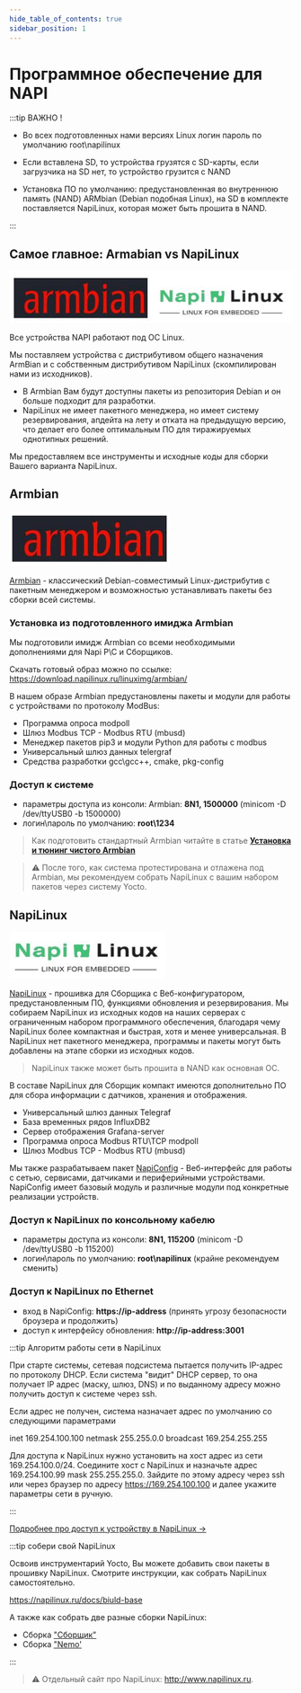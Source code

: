 ```yaml
---
hide_table_of_contents: true
sidebar_position: 1
---
```


# Программное обеспечение для NAPI

:::tip ВАЖНО !

- Во всех подготовленных нами версиях Linux логин пароль по умолчанию root\napilinux

- Если вставлена SD, то устройства грузятся с SD-карты, если загрузчика на SD нет, то устройство грузится с NAND

- Установка ПО по умолчанию: предустановленная во внутреннюю память (NAND) ARMbian (Debian подобная Linux), на SD в комплекте поставляется NapiLinux, которая может быть прошита в NAND.

:::

## Самое главное: Armabian vs NapiLinux

![armnapi](img/armbian-napijpg.jpg)

Все устройства NAPI работают под ОС Linux.

Мы поставляем устройства c дистрибутивом общего назначения ArmBian и с собственным дистрибутивом NapiLinux (скомпилирован нами из исходников).

- В Armbian Вам будут доступны пакеты из репозитория Debian и он больше подходит для разработки.
- NapiLinux не имеет пакетного менеджера, но имеет систему резервирования, апдейта на лету и отката на предыдущую версию, что делает его более оптимальным ПО для тиражируемых однотипных решений.

Мы предоставляем все инструменты и исходные коды для сборки Вашего варианта NapiLinux.


## Armbian

![armbian](img/armbian.jpg)

[Armbian](http://armbian.com) - классический Debian-совместимый Linux-дистрибутив с пакетным менеджером и возможностью устанавливать пакеты без сборки всей системы.

### Установка из подготовленного имиджа Armbian

Мы подготовили имидж Armbian со всеми необходимыми дополнениями для Napi P\C и Сборщиков.

Скачать готовый образ можно по ссылке: https://download.napilinux.ru/linuximg/armbian/

В нашем образе Armbian предустановлены пакеты и модули для работы с устройствами по протоколу ModBus:

- Программа опроса modpoll
- Шлюз Modbus TCP - Modbus RTU (mbusd)
- Менеджер пакетов pip3 и модули Python для работы с modbus
- Универсальный шлюз данных telergraf
- Средства разработки gcc\gcc++, cmake, pkg-config

### Доступ к системе

- параметры доступа из консоли: Armbian: **8N1, 1500000** (minicom -D /dev/ttyUSB0 -b 1500000)
- логин\пароль по умолчанию: **root\1234**

>Как подготовить стандартный Armbian читайте в статье **[Установка и тюнинг чистого Armbian](/software/notes/armbian-tuning/)**

>:warning: После того, как система протестирована и отлажена под Armbian, мы рекомендуем собрать NapiLinux с вашим набором пакетов через систему Yocto.

## NapiLinux

![napilinux](img/napilinux.jpg)

[NapiLinux](http://napilinux.ru) - прошивка для Сборщика с Веб-конфигуратором, предустановленным ПО, функциями обновления и резервирования. Мы собираем NapiLinux из исходных кодов на наших серверах с ограниченным набором программного обеспечения, благодаря чему NapiLinux более компактная и быстрая, хотя и менее универсальная. В NapiLinux нет пакетного менеджера, программы и пакеты могут быть добавлены на этапе сборки из исходных кодов.

> NapiLinux также может быть прошита в NAND как основная ОС.

В составе NapiLinux для Сборщик компакт имеются дополнительно ПО для сбора информации с датчиков, хранения и отображения.

- Универсальный шлюз данных Telegraf
- База временных рядов InfluxDB2
- Сервер отображения Grafana-server
- Программа опроса Modbus RTU\TCP modpoll
- Шлюз Modbus TCP - Modbus RTU (mbusd)

Мы также разрабатываем пакет [NapiConfig](https://napilinux.ru/napiConfig) - Веб-интерфейс для работы с сетью, сервисами, датчиками и периферийными устройствами. NapiConfig имеет базовый модуль и различные модули под конкретные реализации устройств.

### Доступ к NapiLinux по консольному кабелю

- параметры доступа из консоли: **8N1, 115200** (minicom -D /dev/ttyUSB0 -b 115200)
- логин\пароль по умолчанию: **root\napilinux** (крайне рекомендуем сменить)


### Доступ к NapiLinux по Ethernet

- вход в NapiConfig: **https://ip-address** (принять угрозу безопасности броузера и продолжить)
- доступ к интерфейсу обновления: **http://ip-address:3001**

:::tip Алгоритм работы сети в NapiLinux

При старте системы, сетевая подсистема пытается получить IP-адрес по протоколу DHCP. Если система "видит" DHCP сервер, то она получает IP адрес (маску, шлюз, DNS) и по выданному адресу можно получить доступ к системе через ssh.

Если адрес не получен, система назначает адрес по умолчанию со следующими параметрами

inet 169.254.100.100  netmask 255.255.0.0  broadcast 169.254.255.255

Для доступа к NapiLinux нужно установить на хост адрес из сети 169.254.100.0/24. Соедините хост с NapiLinux и назначьте адрес 169.254.100.99 mask 255.255.255.0. Зайдите по этому адресу через ssh или через браузер по адресу https://169.254.100.100 и далее укажите параметры сети в ручную.

:::

[Подробнее про доступ к устройству в NapiLinux ->](https://napilinux.ru/docs/access)


:::tip собери свой NapiLinux

Освоив инструментарий Yocto, Вы можете добавить свои пакеты в прошивку NapiLinux. Смотрите инструкции, как собрать NapiLinux самостоятельно.

https://napilinux.ru/docs/biuld-base

А также как собрать две разные сборки NapiLinux:

- Сборка ["Сборщик"](https://napilinux.ru/docs/%D0%92%D0%B0%D1%80%D0%B8%D0%B0%D0%BD%D1%82%D1%8B%20%D1%81%D0%B1%D0%BE%D1%80%D0%BE%D0%BA/frontcontrol/)
- Сборка ["Nemo'](https://napilinux.ru/docs/%D0%92%D0%B0%D1%80%D0%B8%D0%B0%D0%BD%D1%82%D1%8B%20%D1%81%D0%B1%D0%BE%D1%80%D0%BE%D0%BA/nemo/)



:::

>:warning: Отдельный сайт про NapiLinux: http://www.napilinux.ru.
